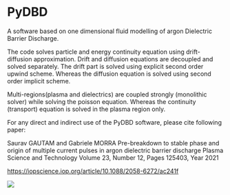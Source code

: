 # PyDBD
A software based on one dimensional fluid modelling of argon Dielectric Barrier Discharge.


The code solves particle and energy continuity equation using drift-diffusion approximation.
Drift and diffusion equations are decoupled and solved separately.
The drift part is solved using explicit second order upwind scheme.
Whereas the diffusion equation is solved using second order implicit scheme. 

Multi-regions(plasma and dielectrics) are coupled strongly (monolithic solver) while solving the poisson equation.
Whereas the continuity (transport) equation is solved in the plasma region only. 


For any direct and indirect use of the PyDBD software, please cite following paper:

Saurav GAUTAM and Gabriele MORRA
Pre-breakdown to stable phase and origin of multiple current pulses in argon dielectric barrier discharge
Plasma Science and Technology
Volume 23, Number 12, Pages 125403, Year 2021

https://iopscience.iop.org/article/10.1088/2058-6272/ac241f

<a href="https://mybinder.org/v2/gh/gabersyd/PyDBD/master">
<img src=https://mybinder.org/badge_logo.svg target: https://mybinder.org/v2/gh/gabersyd/PyDBD/master
</a>
